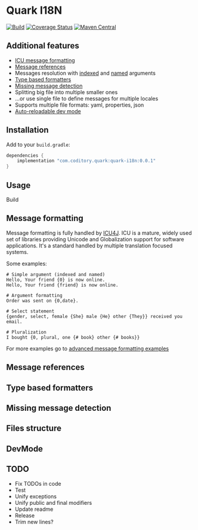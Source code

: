 # Quark I18N

[![Build](https://github.com/coditory/quark-i18n/actions/workflows/build.yml/badge.svg)](https://github.com/coditory/quark-i18n/actions/workflows/build.yml)
[![Coverage Status](https://coveralls.io/repos/github/coditory/quark-i18n/badge.svg)](https://coveralls.io/github/coditory/quark-i18n)
[![Maven Central](https://maven-badges.herokuapp.com/maven-central/com.coditory.quark/quark-i18n/badge.svg)](https://mvnrepository.com/artifact/com.coditory.quark/quark-i18n)

## Additional features

- [ICU message formatting](#message-formatting)
- [Message references](#message-references)
- Messages resolution with [indexed](./README_FORMAT.md#indexed-argument) and [named](./README_FORMAT.md##named-argument) arguments
- [Type based formatters](#type-based-formatters)
- [Missing message detection](#devmode)
- Splitting big file into multiple smaller ones
- ...or use single file to define messages for multiple locales
- Supports multiple file formats: yaml, properties, json
- [Auto-reloadable dev mode](#devmode)

## Installation

Add to your `build.gradle`:

```gradle
dependencies {
    implementation "com.coditory.quark:quark-i18n:0.0.1"
}
```

## Usage

Build

## Message formatting

Message formatting is fully handled by [ICU4J](https://github.com/unicode-org/icu).
ICU is a mature, widely used set of libraries providing Unicode and Globalization support for software applications.
It's a standard handled by multiple translation focused systems.

Some examples:

```
# Simple argument (indexed and named)
Hello, Your friend {0} is now online.
Hello, Your friend {friend} is now online.

# Argument formatting
Order was sent on {0,date}.

# Select statement
{gender, select, female {She} male {He} other {They}} received you email.

# Pluralization
I bought {0, plural, one {# book} other {# books}}
```

For more examples go to [advanced message formatting examples](./README-FORMAT.md)

## Message references

## Type based formatters

## Missing message detection

## Files structure

## DevMode

## TODO

- Fix TODOs in code
- Test
- Unify exceptions
- Unify public and final modifiers
- Update readme
- Release
- Trim new lines?
